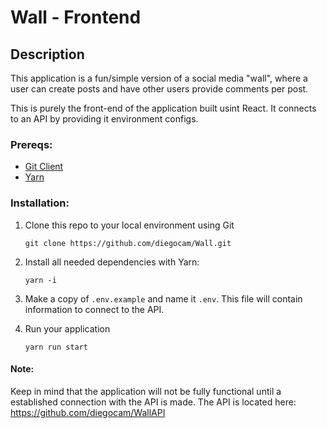 # Wall - Frontend

## Description

This application is a fun/simple version of a social media "wall", where a user can create posts and have other users provide comments per post. 

This is purely the front-end of the application built usint React. It connects to an API by providing it environment configs.

### Prereqs:

* [Git Client](https://git-scm.com/downloads)
* [Yarn](https://yarnpkg.com/en/)

### Installation:

1. Clone this repo to your local environment using Git
    ```
    git clone https://github.com/diegocam/Wall.git
    ```

2. Install all needed dependencies with Yarn: 

    ```
    yarn -i
    ```
2. Make a copy of `.env.example` and name it `.env`. This file will contain information to connect to the API.

3. Run your application
    ```
    yarn run start
    ```

#### Note:
Keep in mind that the application will not be fully functional until a established connection with the API is made. The API is located here: https://github.com/diegocam/WallAPI
